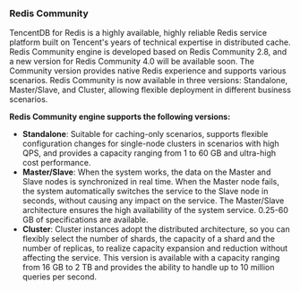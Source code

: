 ### Redis Community

TencentDB for Redis is a highly available, highly reliable Redis service platform built on Tencent's years of technical expertise in distributed cache. Redis Community engine is developed based on Redis Community 2.8, and a new version for Redis Community 4.0 will be available soon. The Community version provides native Redis experience and supports various scenarios. Redis Community is now available in three versions: Standalone, Master/Slave, and Cluster, allowing flexible deployment in different business scenarios.

**Redis Community engine supports the following versions:**

 - **Standalone**: Suitable for caching-only scenarios, supports flexible configuration changes for single-node clusters in scenarios with high QPS, and provides a capacity ranging from 1 to 60 GB and ultra-high cost performance.
 - **Master/Slave**: When the system works, the data on the Master and Slave nodes is synchronized in real time. When the Master node fails, the system automatically switches the service to the Slave node in seconds, without causing any impact on the service. The Master/Slave architecture ensures the high availability of the system service. 0.25-60 GB of specifications are available.
 - **Cluster**: Cluster instances adopt the distributed architecture, so you can flexibly select the number of shards, the capacity of a shard and the number of replicas, to realize capacity expansion and reduction without affecting the service. This version is available with a capacity ranging from 16 GB to 2 TB and provides the ability to handle up to 10 million queries per second.


